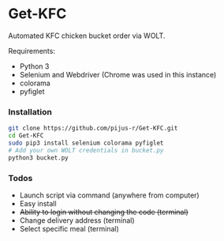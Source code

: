 # Get-KFC
Automated KFC chicken bucket order via WOLT. 

Requirements:
  - Python 3 
  - Selenium and Webdriver (Chrome was used in this instance)
  - colorama
  - pyfiglet
  
### Installation

 ```sh
 git clone https://github.com/pijus-r/Get-KFC.git
 cd Get-KFC
 sudo pip3 install selenium colorama pyfiglet
 # Add your own WOLT credentials in bucket.py
 python3 bucket.py
```

### Todos

 - Launch script via command (anywhere from computer)
 - Easy install
 - ~~Ability to login without changing the code (terminal)~~
 - Change delivery address (terminal)
 - Select specific meal (terminal)
